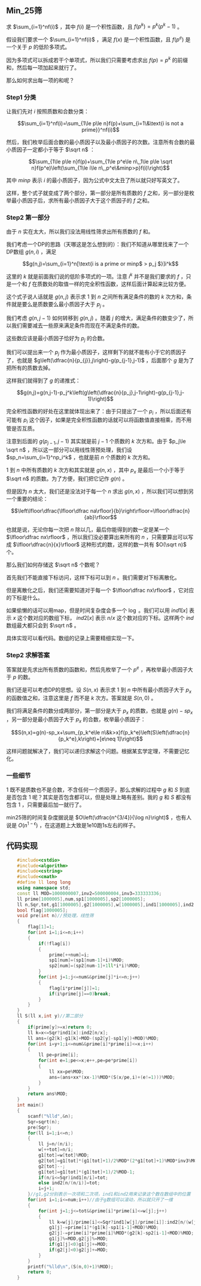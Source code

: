 ## Min_25筛

求 $\sum_{i=1}^nf(i)$ ，其中 $f(i)$ 是一个积性函数，且 $f(p^k)=p^k(p^k-1)$ 。

假设我们要求一个 $\sum_{i=1}^nf(i)$ ，满足 $f(x)$ 是一个积性函数，且 $f(p^e)$ 是一个关于 $p$ 的低阶多项式。

因为多项式可以拆成若干个单项式，所以我们只需要考虑求出 $f(p)=p^k$ 的前缀和，然后每一项加起来就行了。

那么如何求出每一项的和呢？

### Step1 分类

让我们先对 $i$ 按照质数和合数分类：

$$\sum_{i=1}^nf(i)=\sum_{1\le p\le n}f(p)+\sum_{i=1\&\text{i is not a prime}}^nf(i)$$

然后，我们枚举后面合数的最小质因子以及最小质因子的次数。注意所有合数的最小质因子一定都小于等于 $\sqrt n$ ：

$$\sum_{1\le p\le n}f(p)+\sum_{1\le p^e\le n\,,1\le p\le \sqrt n}f(p^e)\left(\sum_{1\le i\le n\,,p^e\&minp>p}f(i)\right)$$

其中 $minp$ 表示 $i$ 的最小质因子，因为公式中文太丑了所以就只好写英文了。

这样，整个式子就变成了两个部分，第一部分是所有质数的 $f$ 之和，另一部分是枚举最小质因子后，求所有最小质因子大于这个质因子的 $f$ 之和。

### Step2 第一部分

由于 $n$ 实在太大，所以我们没法用线性筛求出所有质数的 $f$ 和。

我们考虑一个DP的思路（天哪这是怎么想到的）：我们不知道从哪里找来了一个DP数组 $g(n,i)$ ，满足

$$g(n,j)=\sum_{i=1}^n[\text{i is a prime or minp$ > p_j $}]i^k$$

这里的 $k$ 就是前面我们说的低阶多项式的一项。注意 $i^k$ 并不是我们要求的 $f$ ，只是一个和 $f$ 在质数处的取值一样的完全积性函数，这样后面计算起来比较方便。

这个式子说人话就是 $g(n,j)$ 表示求 $1$ 到 $n$ 之间所有满足条件的数的 $k$ 次方和，条件就是要么是质数要么最小质因子大于 $p_j$ 。

我们考虑 $g(n,j-1)$ 如何转移到 $g(n,j)$ 。随着 $j$ 的增大，满足条件的数变少了，所以我们需要减去一些原来满足条件而现在不满足条件的数。

这些数应该是最小质因子恰好为 $p_{j}$ 的合数。

我们可以提出来一个 $p_{j}$ 作为最小质因子，这样剩下的就不能有小于它的质因子了，也就是 $g\left(\dfrac{n}{p_{j}},j\right)-g(p_{j-1},j-1)$ ，后面那个 $g$ 是为了把所有的质数去掉。

这样我们就得到了 $g$ 的递推式：

$$g(n,j)=g(n,j-1)-p_j^k\left(g\left(\dfrac{n}{p_j},j-1\right)-g(p_{j-1},j-1)\right)$$

完全积性函数的好处在这里就体现出来了：由于只提出了一个 $p_i$ ，所以后面还有可能有 $p_i$ 这个因子，如果是完全积性函数的话就可以将函数值直接相乘，而不用管是否互质。

注意到后面的 $g(p_{j-1},j-1)$ 其实就是前 $j-1$ 个质数的 $k$ 次方和。由于 $p_j\le \sqrt n$ ，所以这一部分可以用线性筛预处理，我们设 $sp_n=\sum_{i=1}^np_i^k$ ，也就是前 $n$ 个质数的 $k$ 次方和。

$1$ 到 $n$ 中所有质数的 $k$ 次方和其实就是 $g(n,x)$ ，其中 $p_x$ 是最后一个小于等于 $\sqrt n$ 的质数。为了方便，我们把它记作 $g(n)$ 。

但是因为 $n$ 太大，我们还是没法对于每一个 $n$ 求出 $g(n,x)$ ，所以我们可以想到另一个重要的结论：

$$\left\lfloor\dfrac{\lfloor\dfrac na\rfloor}{b}\right\rfloor=\lfloor\dfrac{n}{ab}\rfloor$$

也就是说，无论你每一次把 $n$ 除以几，最后你能得到的数一定是某一个 $\lfloor\dfrac nx\rfloor$ ，所以我们没必要算出来所有的 $n$ ，只需要算出可以写成 $\lfloor\dfrac{n}{x}\rfloor$ 这种形式的数，这样的数一共有 $O(\sqrt n)$ 个。

那么我们如何存储这 $\sqrt n$ 个数呢？

首先我们不能直接下标访问，这样下标可以到 $n$ 。我们需要对下标离散化。

但是离散化之后，我们还需要知道对于每一个 $\lfloor\dfrac nx\rfloor$ ，它对应的下标是什么。

如果偷懒的话可以用map，但是时间复杂度会多一个 $\log$ 。我们可以用 $ind1[x]$ 表示 $x$ 这个数对应的数组下标， $ind2[x]$ 表示 $n/x$ 这个数对应的下标。这样两个 $ind$ 数组最大都只会到 $\sqrt n$ 。

具体实现可以看代码。数组的记录上需要精细实现一下。

### Step2 求解答案

答案就是先求出所有质数的函数和，然后先枚举了一个 $p^e$ ，再枚举最小质因子大于 $p$ 的数。

我们还是可以考虑DP的思想。设 $S(n,x)$ 表示求 $1$ 到 $n$ 中所有最小质因子大于 $p_x$ 的函数值之和，注意这里是 $f$ 而不是 $k$ 次方。答案就是 $S(n,0)$ 。

我们将满足条件的数分成两部分，第一部分是大于 $p_x$ 的质数，也就是 $g(n)-sp_x$ ，另一部分是最小质因子大于 $p_x$ 的合数，枚举最小质因子：

$$S(n,x)=g(n)-sp_x+\sum_{p_k^e\le n\&k>x}f(p_k^e)\left(S\left(\dfrac{n}{p_k^e},k\right)+[e\neq 1]\right)$$

这样问题就解决了，我们可以递归求解这个问题。根据某玄学定理，不需要记忆化。

### 一些细节

$1$ 既不是质数也不是合数，不含任何一个质因子，那么求解的过程中 $g$ 和 $S$ 到底是否包含 $1$ 呢？其实是否包含都可以，但是处理上略有差别。我的 $g$ 和 $S$ 都没有包含 $1$ ，只需要最后加一就行了。

min25筛的时间复杂度据说是 $O\left(\dfrac{n^{3/4}}{\log n}\right)$ ，也有人说是 $O(n^{1-\epsilon})$ ，在这道题上大致是1e10跑1s左右的样子。

代码实现
----
```cpp
    #include<cstdio>
    #include<algorithm>
    #include<cstring>
    #include<cmath>
    #define ll long long
    using namespace std;
    const ll MOD=1000000007,inv2=500000004,inv3=333333336;
    ll prime[1000005],num,sp1[1000005],sp2[1000005];
    ll n,Sqr,tot,g1[1000005],g2[1000005],w[1000005],ind1[1000005],ind2[1000005];
    bool flag[1000005];
    void pre(int n)//预处理，线性筛
    {
        flag[1]=1;
        for(int i=1;i<=n;i++)
        {
            if(!flag[i])
            {
                prime[++num]=i;
                sp1[num]=(sp1[num-1]+i)%MOD;
                sp2[num]=(sp2[num-1]+1ll*i*i)%MOD;
            }
            for(int j=1;j<=num&&prime[j]*i<=n;j++)
            {
                flag[i*prime[j]]=1;
                if(i%prime[j]==0)break;
            }
        }
    }
    ll S(ll x,int y)//第二部分
    {
        if(prime[y]>=x)return 0;
        ll k=x<=Sqr?ind1[x]:ind2[n/x];
        ll ans=(g2[k]-g1[k]+MOD-(sp2[y]-sp1[y])+MOD)%MOD;
        for(int i=y+1;i<=num&&prime[i]*prime[i]<=x;i++)
        {
            ll pe=prime[i];
            for(int e=1;pe<=x;e++,pe=pe*prime[i])
            {
                ll xx=pe%MOD;
                ans=(ans+xx*(xx-1)%MOD*(S(x/pe,i)+(e!=1)))%MOD;
            }
        }
        return ans%MOD;
    }
    int main()
    {
        scanf("%lld",&n);
        Sqr=sqrt(n);
        pre(Sqr);
        for(ll i=1;i<=n;)
        {
            ll j=n/(n/i);
            w[++tot]=n/i;
            g1[tot]=w[tot]%MOD;
            g2[tot]=g1[tot]*(g1[tot]+1)/2%MOD*(2*g1[tot]+1)%MOD*inv3%MOD;
            g2[tot]--;
            g1[tot]=g1[tot]*(g1[tot]+1)/2%MOD-1;
            if(n/i<=Sqr)ind1[n/i]=tot;
            else ind2[n/(n/i)]=tot;
            i=j+1;
        }//g1,g2分别表示一次项和二次项，ind1和ind2用来记录这个数在数组中的位置
        for(int i=1;i<=num;i++)//由于g数组可以滚动，所以就只开了一维
        {
            for(int j=1;j<=tot&&prime[i]*prime[i]<=w[j];j++)
            {
                ll k=w[j]/prime[i]<=Sqr?ind1[w[j]/prime[i]]:ind2[n/(w[j]/prime[i])];
                g1[j]-=prime[i]*(g1[k]-sp1[i-1]+MOD)%MOD;
                g2[j]-=prime[i]*prime[i]%MOD*(g2[k]-sp2[i-1]+MOD)%MOD;
                g1[j]%=MOD,g2[j]%=MOD;
                if(g1[j]<0)g1[j]+=MOD;
                if(g2[j]<0)g2[j]+=MOD;
            }
        }
        printf("%lld\n",(S(n,0)+1)%MOD);
        return 0;
    }
```